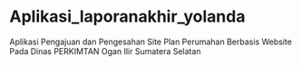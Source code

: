 # Aplikasi_laporanakhir_yolanda
 Aplikasi Pengajuan dan Pengesahan Site Plan Perumahan Berbasis Website Pada Dinas PERKIMTAN Ogan Ilir Sumatera Selatan
